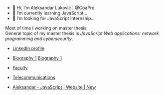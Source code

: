 - 👋 Hi, I’m Aleksandar Luković | @CoaPro
- 🌱 I’m currently learning JavaScript...
- 💞️ I’m looking for JavaScript Internship...

Most of time I working on master thesis. <br>
General topic of my master thesis is *JavaScript Web applications: network programming and cybersecurity*.


- [LinkedIn profile](https://linkedin.com/in/aleksandar-lukovic)

- [Biography 1](https://aleksandarlukovic.herokuapp.com/profil/profile) [Biography 1](https://aleksandarlukovic.herokuapp.com/root/opis´)

- [Faculty](https://aleksandarlukovic.herokuapp.com/profil/faculty)

- [Telecommunications](https://aleksandarlukovic.herokuapp.com/telekomunikacije) 

- [Aleksandar - JavaScript | Website | New](https://aleksandar-js.herokuapp.com)
